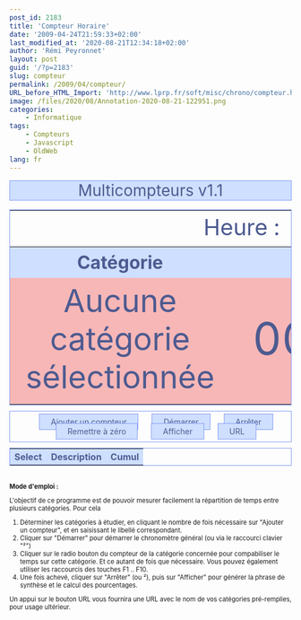 ```yaml
---
post_id: 2183
title: 'Compteur Horaire'
date: '2009-04-24T21:59:33+02:00'
last_modified_at: '2020-08-21T12:34:18+02:00'
author: 'Rémi Peyronnet'
layout: post
guid: '/?p=2183'
slug: compteur
permalink: /2009/04/compteur/
URL_before_HTML_Import: 'http://www.lprp.fr/soft/misc/chrono/compteur.html'
image: /files/2020/08/Annotation-2020-08-21-122951.png
categories:
    - Informatique
tags:
    - Compteurs
    - Javascript
    - OldWeb
lang: fr
---
```


<script language="javascript">
// <!--
// <!-- ================ Libs =================--> 
// <!-- <script href="http://www.openjs.com/scripts/events/keyboard_shortcuts/shortcut.js" /> -->
function PageQuery(q) {
  if (q.length > 1) this.q = q.substring(1, q.length);
  else this.q = null;
  this.keyValuePairs = new Array();
  if (q) {
    for (var i = 0; i < this.q.split("\x26").length; i++) {
      this.keyValuePairs[i] = this.q.split("\x26")[i];
    }
  }
  this.getKeyValuePairs = function () { return this.keyValuePairs; }
  this.getValue = function (s) {
    for (var j = 0; j < this.keyValuePairs.length; j++) {
      if (this.keyValuePairs[j].split("=")[0] == s)
        return this.keyValuePairs[j].split("=")[1];
    }
    return false;
  }
  this.getParameters = function () {
    var a = new Array(this.getLength());
    for (var j = 0; j < this.keyValuePairs.length; j++) {
      a[j] = this.keyValuePairs[j].split("=")[0];
    }
    return a;
  }
  this.getLength = function () { return this.keyValuePairs.length; }
}
function queryString(key) {
  var page = new PageQuery(window.location.search);
  return unescape(page.getValue(key));
}
function displayItem(key) {
  if (queryString(key) == 'false') {
    document.write("you didn't enter a ?name=value querystring item.");
  } else {
    document.write(queryString(key));
  }
}


// <!-- ================ Script =================-->
var numClocks = 0;
var isChronometering = false;
var dtZero = new Date(23 * 3600 * 1000);
var dtClocks = new Array();

function formatHeure(dt) {
  return ("0" + (dt.getHours() + 100)).substring(2, 4) + ":" +
    ("0" + (dt.getMinutes() + 100)).substring(2, 4) + ":" +
    ("0" + (dt.getSeconds() + 100)).substring(2, 4);
}

function Timer() {
  var dt = new Date()
  document.getElementById("clock").innerHTML = formatHeure(dt);
  if (isChronometering) chrono_update();
  setTimeout(Timer, 1000);
}

function clock_add(t = '') {
  clock_str = '<' + 'tr class="tr_clock" id="clock' + (++numClocks) + '"><' + 'td><input type="radio" name="select_clock" id="sel' + numClocks + '" onchange="onselchange();" /> F' + ((numClocks < 10) ? numClocks : '') + '<' + '/td><' + 'td><input type="text"  id="clock_text' + numClocks + '" class="input" value="' + ((t) ? t : 'Compteur n°' + numClocks) + '" /><' + '/td><' + 'td id="count' + numClocks + '">00:00:00</' + 'td></' + 'tr>';
  dtClocks[numClocks] = new Date(dtZero);
  document.getElementById("table_clocks").innerHTML += clock_str;
}

function chrono_update() {
  now = new Date();
  delta = now.getTime() - dtChronoUpdate.getTime();
  dtChronoUpdate = now;
  dtChrono.setTime(dtChrono.getTime() + delta);
  document.getElementById("chrono").innerHTML = formatHeure(dtChrono);
  for (i = 1; i <= numClocks; i++) {
    if (document.getElementById("sel" + i).checked == true) {
      dtClocks[i].setTime(dtClocks[i].getTime() + delta);
      document.getElementById("count" + i).innerHTML = formatHeure(dtClocks[i]);
    }
  }
}

function load() {
  Timer();
  clocks = queryString("clocks");
  if (clocks == "false") {
    clock_add();
    clock_add();
  }
  else {
    clocks_tabs = clocks.split(";");
    for (i = 0; i < clocks_tabs.length; i++) { clock_add(clocks_tabs[i]); }
  }
  reinit();
}

function start() {
  dtChronoUpdate = new Date();
  isChronometering = true;
  document.getElementById("status").className = "status_on";
}

function stop() {
  isChronometering = false;
  document.getElementById("status").className = "status_off";
}

function reinit() {
  dtChrono = new Date(dtZero);
  document.getElementById("chrono").innerHTML = formatHeure(dtChrono);
  for (i = 1; i <= numClocks; i++) {
    dtClocks[i] = new Date(dtZero);
    document.getElementById("count" + i).innerHTML = formatHeure(dtClocks[i]);
  }
}

function affiche() {
  document.getElementById("affiche").innerHTML = "Total de temps de " + document.getElementById("chrono").innerHTML + " dont ";
  //document.getElementById("affiche").innerHTML =  "Sur un total de temps de <b>" + document.getElementById("chrono").innerHTML + "<"+"/b><"+"ul>";
  for (i = 1; i <= numClocks; i++) {
    document.getElementById("affiche").innerHTML += ((i > 1) ? ", " : "") + Math.round(((dtClocks[i].getTime() - dtZero.getTime()) / (dtChrono.getTime() - dtZero.getTime())) * 100) + " % de " + document.getElementById("clock_text" + i).value + " <i>(" + document.getElementById("count" + i).innerHTML + ")</i>";
    // document.getElementById("affiche").innerHTML += " <"+"li><"+"b>"+document.getElementById("count"+i).innerHTML +"<"+"/b> pour " + document.getElementById("clock_text"+i).value + " soit " + Math.round(((dtClocks[i].getTime() - dtZero.getTime())/(dtChrono.getTime() - dtZero.getTime()))*100) + " %";
  }
  document.getElementById("affiche").innerHTML += ".";
  //document.getElementById("affiche").innerHTML +=  "</"+"ul>";
}

function url() {
  str_search = document.location.search.replace(new RegExp("&?clocks[^&]*", "g"), "");
  str_search += (str_search == "") ? "?" : "&";
  str_search += "clocks=";
  for (i = 1; i <= numClocks; i++) {
    str_search += (document.getElementById("clock_text" + i).value != "") ? ((i > 1) ? ";" : "") + escape(document.getElementById("clock_text" + i).value) : "";
  }
  document.location.search = str_search;
}

function onselchange() {
  for (i = 1; i <= numClocks; i++) {
    if (document.getElementById("sel" + i).checked == true) {
      document.getElementById("categorie").innerHTML = document.getElementById("clock_text" + i).value;
      document.getElementById("clock" + i).className = "status_on";
    }
    else {
      document.getElementById("clock" + i).className = "tr_clock";
    }
  }
}

document.onkeydown = function (e) {
  if (!((e.which < 112) || (e.which >= 124) || ((e.which - 112) >= numClocks)))   // entre F1 et F12
  {
    document.getElementById("sel" + (e.which - 112 + 1)).checked = true;
    onselchange();
    return false;
  }
  if ((e.which == 222)) // pour ²
  {
    if (isChronometering) { stop(); } else { start(); }
  }
}
// -->
</script>

<!-- ================ Style =================--> 
<style>
.title {
 text-align: center;
 font-size: 200%;
 color: #4d5b90;
 background: #cedfff;
 border: solid 1px #849bf3;
 margin-bottom: 10px;
}

.table_clock {
 text-align: center;
 color: #4d5b90;
 border: solid 1px #849bf3;
 margin-bottom: 10px;
}

.table_clock th { font-size: 200%; }
.table_clock td { font-size: 250%; }
td.categorie { font-size: 350%; }
td.hchrono { font-size: 500%; }

.table_clocks {
    color: #4d5b90;
    border: solid 1px #849bf3;
    margin-top: 2px;
    width: 100%;
}

th {  background: #cedfff; }
.tr_clock:hover {background : #f7f777;  }
td { text-align: center; }

.buttons {
 text-align: center;
 padding: 10px;
 margin-bottom:10px;
 border: solid 1px #849bf3;
}


.button {
 text-decoration: none;
 padding: 5px 20px 5px 20px ;
 border: solid 1px #849bf3;
 margin-left: 20px;
 background: #cedfff;
 color: #4d5b90;
}

.affiche {
 color: #4d5b90;
 }
 
 .affiche ul { margin: 0; }

.button:hover {background : #f7f777; }

.input {width:98%}

th.chrono { font-size: 150%; }
td.chrono { font-size: 200%; color: #8ca5ff; }
tr.status_off {background : #f7b7b7; }
tr.status_on {background : #b7f7b7; }

</style>


<div class="title">Multicompteurs v1.1</div>
<table class="table_clock" width="100%">
<tr><td colspan="2">Heure : <span id="clock" /></td></tr>
<tr ><th width="70%">Catégorie</th><th width="30%">Chronomètre</th></tr>
<tr class="status_off" id="status"><td class="categorie" id="categorie">Aucune catégorie sélectionnée</td><td class="hchrono" id="chrono">00:00:00</td></tr>
</table>
<form>
<div class="buttons"><a class="button" href="#" onclick="clock_add();">Ajouter un compteur</a> <a class="button" href="#" onclick="start();">Démarrer</a>  <a class="button" href="#" onclick="stop();">Arrêter</a> <a class="button" href="#" onclick="reinit();">Remettre à zéro</a> <a class="button" href="#" onclick="affiche();">Afficher</a> <a class="button" href="#" onclick="url();">URL</a></div>
<table class="table_clocks" id="table_clocks">
<tr>
<th>Select</th>
<th>Description</th>
<th>Cumul</th>
</tr>
</table>
</form>
<div class="affiche" id="affiche">
</div>

<div style="font-size: 80%">
<br /><b>Mode d'emploi :</b><br />
<p>L'objectif de ce programme est de pouvoir mesurer facilement la répartition de temps entre plusieurs catégories. Pour cela</p>
<ol>
  <li>Déterminer les catégories à étudier, en cliquant le nombre de fois nécessaire sur "Ajouter un compteur", et en saisissant le libellé correspondant.</li>
  <li>Cliquer sur "Démarrer" pour démarrer le chronomètre général (ou via le raccourci clavier "²")</li>
  <li>Cliquer sur le radio bouton du compteur de la catégorie concernée pour compabiliser le temps sur cette catégorie. Et ce autant de fois que nécessaire. Vous pouvez également utiliser les raccourcis des touches F1 .. F10.</li>
  <li>Une fois achevé, cliquer sur "Arrêter" (ou ²), puis sur "Afficher" pour générer la phrase de synthèse et le calcul des pourcentages.</li>
</ol>
<p>Un appui sur le bouton URL vous fournira une URL avec le nom de vos catégories pré-remplies, pour usage ultérieur.</p>
</div>
<script>load();</script>
